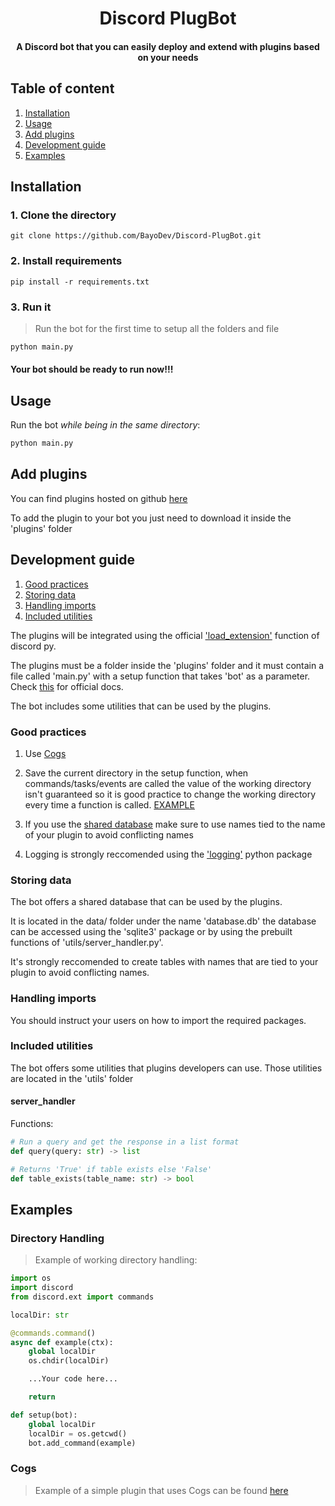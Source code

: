 # <div align='center'>Discord PlugBot</div>

 #### <div align='center'>A Discord bot that you can easily deploy and extend with plugins based on your needs</div>

 ## Table of content
 
 1. [Installation](#install)
 2. [Usage](#usage)
 3. [Add plugins](#add_plugins)
 4. [Development guide](#dev)
 5. [Examples](#examples)

<a id='install'></a>
## Installation

### 1. Clone the directory

```git
git clone https://github.com/BayoDev/Discord-PlugBot.git
```

### 2. Install requirements

```pip
pip install -r requirements.txt
```

### 3. Run it
> Run the bot for the first time to setup all the folders and file

```py
python main.py
```

#### Your bot should be ready to run now!!!

<a id='usage'></a>
## Usage

Run the bot *while being in the same directory*:
```python
python main.py
```

<a id='add_plugins'></a>
## Add plugins

You can find plugins hosted on github <a href='https://github.com/topics/plugbot-plugin'>here</a>

To add the plugin to your bot you just need to download it inside the 'plugins' folder

<a id='dev'></a>
## Development guide

1. [Good practices](#dev_gp)
2. [Storing data](#dev_sd)
3. [Handling imports](#dev_imp)
4. [Included utilities](#dev_util)

The plugins will be integrated using the official ['load_extension'](https://discordpy.readthedocs.io/en/stable/ext/commands/api.html?highlight=load_extension#discord.ext.commands.Bot.load_extension) function of discord py.

The plugins must be a folder inside the 'plugins' folder and it must contain a file called 'main.py' with a setup function that takes 'bot' as a parameter. Check [this](https://discordpy.readthedocs.io/en/stable/ext/commands/api.html?highlight=load_extension#discord.ext.commands.Bot.load_extension) for official docs.

The bot includes some utilities that can be used by the plugins.

<a id='dev_gp'></a>

### Good practices

1. Use [Cogs](https://discordpy.readthedocs.io/en/stable/ext/commands/api.html#cogs)

2. Save the current directory in the setup function, when commands/tasks/events are called the value of the working directory isn't guaranteed so it is good practice to change the working directory every time a function is called. [EXAMPLE](#wd_ex)

3. If you use the [shared database](#storing_data) make sure to use names tied to the name of your plugin to avoid conflicting names

4. Logging is strongly reccomended using the ['logging'](https://docs.python.org/3/library/logging.html) python package 


<a id='dev_sd'></a>

### Storing data

The bot offers a shared database that can be used by the plugins.

It is located in the data/ folder under the name 'database.db' the database can be accessed using the 'sqlite3' package or by using the prebuilt functions  of 'utils/server_handler.py'.

It's strongly reccomended to create tables with names that are tied to your plugin to avoid conflicting names.

<a id='dev_imp'></a>

### Handling imports

You should instruct your users on how to import the required packages.

<a id='dev_utils'></a>

### Included utilities

The bot offers some utilities that plugins developers can use. Those utilities are located in the 'utils' folder

#### server_handler

Functions:

```python
# Run a query and get the response in a list format
def query(query: str) -> list

# Returns 'True' if table exists else 'False'
def table_exists(table_name: str) -> bool
```

<a id='examples'></a>
## Examples

<a id='wd_ex'></a>

### Directory Handling

>Example of working directory handling:

```python
import os
import discord
from discord.ext import commands

localDir: str

@commands.command()
async def example(ctx):
    global localDir
    os.chdir(localDir)

    ...Your code here...

    return

def setup(bot):
    global localDir
    localDir = os.getcwd()
    bot.add_command(example)
```


<a id='cogs_ex'></a>

### Cogs
>Example of a simple plugin that uses Cogs can be found [here](https://github.com/BayoDev/CuteGifs-PlugBot)